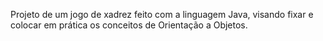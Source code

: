 Projeto de um jogo de xadrez feito com a linguagem Java, visando fixar e colocar em prática os conceitos de Orientação a Objetos.
